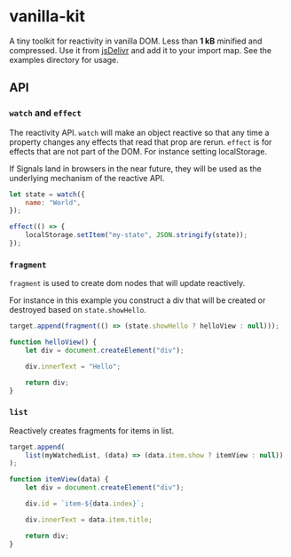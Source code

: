 # vanilla-kit

A tiny toolkit for reactivity in vanilla DOM. Less than **1 kB** minified and compressed. Use it from [jsDelivr](https://cdn.jsdelivr.net/gh/erickmerchant/vanilla-kit/lib.min.js) and add it to your import map. See the examples directory for usage.

## API

### `watch` and `effect`

The reactivity API. `watch` will make an object reactive so that any time a property changes any effects that read that prop are rerun. `effect` is for effects that are not part of the DOM. For instance setting localStorage.

If Signals land in browsers in the near future, they will be used as the underlying mechanism of the reactive API.

```javascript
let state = watch({
	name: "World",
});

effect(() => {
	localStorage.setItem("my-state", JSON.stringify(state));
});
```

### `fragment`

`fragment` is used to create dom nodes that will update reactively.

For instance in this example you construct a div that will be created or destroyed based on `state.showHello`.

```javascript
target.append(fragment(() => (state.showHello ? helloView : null)));

function helloView() {
	let div = document.createElement("div");

	div.innerText = "Hello";

	return div;
}
```

### `list`

Reactively creates fragments for items in list.

```javascript
target.append(
	list(myWatchedList, (data) => (data.item.show ? itemView : null))
);

function itemView(data) {
	let div = document.createElement("div");

	div.id = `item-${data.index}`;

	div.innerText = data.item.title;

	return div;
}
```
